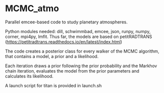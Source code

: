 # MCMC_atmo
Parallel emcee-based code to study planetary atmospheres. 

Python modules needed: dill, schwimmbad, emcee, json, runpy, numpy, corner,  mpi4py, lmfit. Thus far, the models are based on petitRADTRANS (https://petitradtrans.readthedocs.io/en/latest/index.html)

The code creates a posterior class for every walker of the MCMC algorithm, that contains a model, a prior and a likelihood. 

Each iteration draws a prior following the prior probability and the Markhov chain iteration, evaluates the model from the prior parameters and calculates its likelihood.

A launch script for titan is provided in launch.sh
